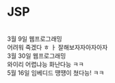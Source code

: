 # JSP
<br>3월 9일 웹프로그래밍
<br>어려워 죽겠다 ㅎ ㅏ 잘해보자자아자아자
<br>3월 30일 웹프로그래밍
<br>와이리 어렵냐능 화난다능 ㅋㅋ
<br>5월 16일 임베디드 떙떙이 쳤다능! ㅋㅋ
